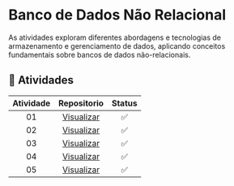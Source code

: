 <h1> Banco de Dados Não Relacional</h1>
As atividades exploram diferentes abordagens e tecnologias de armazenamento e gerenciamento de dados, aplicando conceitos fundamentais sobre bancos de dados não-relacionais.
<h2> 📑 Atividades </h2>

| Atividade |                                    Repositorio                                    | Status |
| :----: |  :---------------------------------------------------------------------------------: | :----: |
|   01   |  <a href="https://github.com/joycesilvaaa/NoSQL-BD/tree/lista01"> Visualizar </a> |   ✅   |
|   02   |  <a href="https://github.com/joycesilvaaa/NoSQL-BD/tree/lista02"> Visualizar </a> |   ✅  |
|   03   |  <a href="https://github.com/joycesilvaaa/NoSQL-BD/tree/lista03"> Visualizar </a> |  ✅  |
|   04   |  <a href="https://github.com/joycesilvaaa/NoSQL-BD/tree/lista04"> Visualizar </a> |  ✅  |
|   05   |  <a href="https://github.com/joycesilvaaa/NoSQL-BD/tree/lista05"> Visualizar </a> |  ✅  |
<br>

